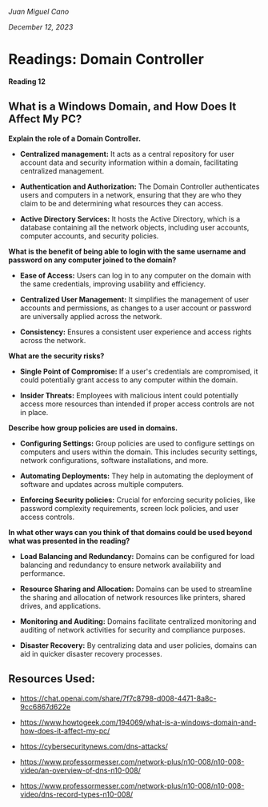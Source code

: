 *Juan Miguel Cano*

*December 12, 2023*

# Readings: Domain Controller

**Reading 12**

## What is a Windows Domain, and How Does It Affect My PC?

**Explain the role of a Domain Controller.**

- **Centralized management:** It acts as a central repository for user account data and security information within a domain, facilitating centralized management.

- **Authentication and Authorization:** The Domain Controller authenticates users and computers in a network, ensuring that they are who they claim to be and determining what resources they can access.

- **Active Directory Services:** It hosts the Active Directory, which is a database containing all the network objects, including user accounts, computer accounts, and security policies.


**What is the benefit of being able to login with the same username and password on any computer joined to the domain?** 

- **Ease of Access:** Users can log in to any computer on the domain with the same credentials, improving usability and efficiency.

- **Centralized User Management:** It simplifies the management of user accounts and permissions, as changes to a user account or password are universally applied across the network.

- **Consistency:** Ensures a consistent user experience and access rights across the network.

**What are the security risks?**

- **Single Point of Compromise:** If a user's credentials are compromised, it could potentially grant access to any computer within the domain.

- **Insider Threats:** Employees with malicious intent could potentially access more resources than intended if proper access controls are not in place.

**Describe how group policies are used in domains.**

- **Configuring Settings:** Group policies are used to configure settings on computers and users within the domain. This includes security settings, network configurations, software installations, and more.

- **Automating Deployments:** They help in automating the deployment of software and updates across multiple computers.

- **Enforcing Security policies:** Crucial for enforcing security policies, like password complexity requirements, screen lock policies, and user access controls.

**In what other ways can you think of that domains could be used beyond what was presented in the reading?**

- **Load Balancing and Redundancy:** Domains can be configured for load balancing and redundancy to ensure network availability and performance.

- **Resource Sharing and Allocation:** Domains can be used to streamline the sharing and allocation of network resources like printers, shared drives, and applications.

- **Monitoring and Auditing:** Domains facilitate centralized monitoring and auditing of network activities for security and compliance purposes.

- **Disaster Recovery:** By centralizing data and user policies, domains can aid in quicker disaster recovery processes.

## Resources Used:

- https://chat.openai.com/share/7f7c8798-d008-4471-8a8c-9cc6867d622e

- https://www.howtogeek.com/194069/what-is-a-windows-domain-and-how-does-it-affect-my-pc/

- https://cybersecuritynews.com/dns-attacks/

- https://www.professormesser.com/network-plus/n10-008/n10-008-video/an-overview-of-dns-n10-008/

- https://www.professormesser.com/network-plus/n10-008/n10-008-video/dns-record-types-n10-008/
